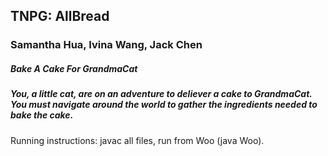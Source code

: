 ## TNPG: AllBread
### Samantha Hua, Ivina Wang, Jack Chen 

##### Bake A Cake For GrandmaCat
##### You, a little cat, are on an adventure to deliever a cake to GrandmaCat. You must navigate around the world to gather the ingredients needed to bake the cake.

Running instructions: javac all files, run from Woo (java Woo). 
